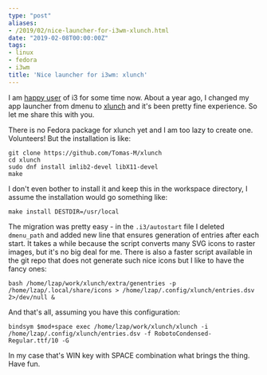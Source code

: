 ```yaml
---
type: "post"
aliases:
- /2019/02/nice-launcher-for-i3wm-xlunch.html
date: "2019-02-08T00:00:00Z"
tags:
- linux
- fedora
- i3wm
title: 'Nice launcher for i3wm: xlunch'
---
```


I am [happy user](https://i3wm.org/docs/user-contributed/lzap-config.html) of
i3 for some time now. About a year ago, I changed my app launcher from dmenu to
[xlunch](http://xlunch.org/) and it's been pretty fine experience. So let me
share this with you.

There is no Fedora package for xlunch yet and I am too lazy to create one.
Volunteers! But the installation is like:

    git clone https://github.com/Tomas-M/xlunch
    cd xlunch
    sudo dnf install imlib2-devel libX11-devel
    make

I don't even bother to install it and keep this in the workspace directory, I
assume the installation would go something like:

    make install DESTDIR=/usr/local

The migration was pretty easy - in the `.i3/autostart` file I deleted
`dmenu_path` and added new line that ensures generation of entries after each
start. It takes a while because the script converts many SVG icons to raster
images, but it's no big deal for me. There is also a faster script available in
the git repo that does not generate such nice icons but I like to have the
fancy ones:

    bash /home/lzap/work/xlunch/extra/genentries -p /home/lzap/.local/share/icons > /home/lzap/.config/xlunch/entries.dsv 2>/dev/null &

And that's all, assuming you have this configuration:

    bindsym $mod+space exec /home/lzap/work/xlunch/xlunch -i /home/lzap/.config/xlunch/entries.dsv -f RobotoCondensed-Regular.ttf/10 -G

In my case that's WIN key with SPACE combination what brings the thing. Have fun.
